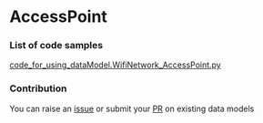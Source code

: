 # AccessPoint

### List of code samples 

<!-- 50-List of code -->

<!-- [code entry](link) -->
[code_for_using_dataModel.WifiNetwork_AccessPoint.py](https://github.com/smart-data-models/dataModel.WifiNetwork/blob/master/AccessPoint/code/code_for_using_dataModel.WifiNetwork_AccessPoint.py)


<!-- /50-List of code -->

### Contribution
You can raise an [issue](https://github.com/smart-data-models/dataModel.WifiNetwork/issues) or submit your [PR](https://github.com/smart-data-models/dataModel.WifiNetwork/pulls) on existing data models
